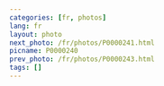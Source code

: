```yaml
---
categories: [fr, photos]
lang: fr
layout: photo
next_photo: /fr/photos/P0000241.html
picname: P0000240
prev_photo: /fr/photos/P0000243.html
tags: []
---
```

